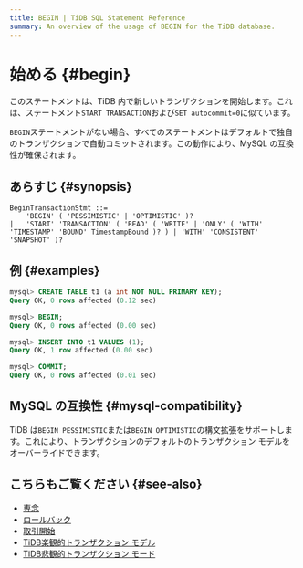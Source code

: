 ```yaml
---
title: BEGIN | TiDB SQL Statement Reference
summary: An overview of the usage of BEGIN for the TiDB database.
---
```


# 始める {#begin}

このステートメントは、TiDB 内で新しいトランザクションを開始します。これは、ステートメント`START TRANSACTION`および`SET autocommit=0`に似ています。

`BEGIN`ステートメントがない場合、すべてのステートメントはデフォルトで独自のトランザクションで自動コミットされます。この動作により、MySQL の互換性が確保されます。

## あらすじ {#synopsis}

```ebnf+diagram
BeginTransactionStmt ::=
    'BEGIN' ( 'PESSIMISTIC' | 'OPTIMISTIC' )?
|   'START' 'TRANSACTION' ( 'READ' ( 'WRITE' | 'ONLY' ( 'WITH' 'TIMESTAMP' 'BOUND' TimestampBound )? ) | 'WITH' 'CONSISTENT' 'SNAPSHOT' )?
```

## 例 {#examples}

```sql
mysql> CREATE TABLE t1 (a int NOT NULL PRIMARY KEY);
Query OK, 0 rows affected (0.12 sec)

mysql> BEGIN;
Query OK, 0 rows affected (0.00 sec)

mysql> INSERT INTO t1 VALUES (1);
Query OK, 1 row affected (0.00 sec)

mysql> COMMIT;
Query OK, 0 rows affected (0.01 sec)
```

## MySQL の互換性 {#mysql-compatibility}

TiDB は`BEGIN PESSIMISTIC`または`BEGIN OPTIMISTIC`の構文拡張をサポートします。これにより、トランザクションのデフォルトのトランザクション モデルをオーバーライドできます。

## こちらもご覧ください {#see-also}

-   [専念](/sql-statements/sql-statement-commit.md)
-   [ロールバック](/sql-statements/sql-statement-rollback.md)
-   [取引開始](/sql-statements/sql-statement-start-transaction.md)
-   [TiDB楽観的トランザクション モデル](/optimistic-transaction.md)
-   [TiDB悲観的トランザクション モード](/pessimistic-transaction.md)
